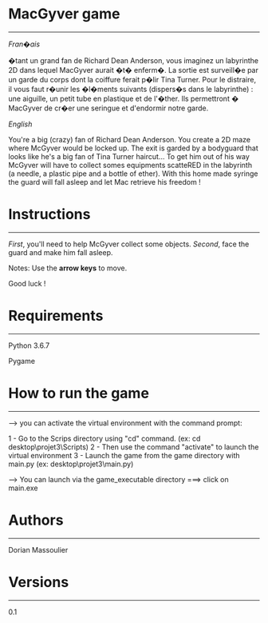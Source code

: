 
# MacGyver game
----------------
*Fran�ais*

�tant un grand fan de Richard Dean Anderson, vous imaginez un labyrinthe 2D dans lequel MacGyver 
aurait �t� enferm�. La sortie est surveill�e par un garde du corps dont la coiffure ferait p�lir Tina Turner. 
Pour le distraire, il vous faut r�unir les �l�ments suivants (dispers�s dans le labyrinthe) : 
une aiguille, un petit tube en plastique et de l'�ther. 
Ils permettront � MacGyver de cr�er une seringue et d'endormir notre garde.

*English*

You're a big (crazy) fan of Richard Dean Anderson. You create a 2D maze where McGyver would be locked up. The exit is garded by
a bodyguard that looks like he's a big fan of Tina Turner haircut... To get him out of his way McGyver will have to collect
somes equipments scatteRED in the labyrinth (a needle, a plastic pipe and a bottle of ether). With this home made syringe
the guard will fall asleep and let Mac retrieve his freedom !


# Instructions
---------------
*First*, you'll need to help McGyver collect some objects.
*Second*, face the guard and make him fall asleep. 

Notes: 
Use the **arrow keys** to move.

Good luck !


# Requirements
---------------
Python 3.6.7

Pygame


# How to run the game
-----------------

--> you can activate the virtual environment with the command prompt:

 1 - Go to the Scrips directory using "cd" command. (ex: cd desktop\projet3\Scripts)
 2 - Then use the command "activate" to launch the virtual environment
 3 - Launch the game from the game directory with main.py (ex: desktop\projet3\main.py)

--> You can launch via the game_executable directory ===> click on main.exe



# Authors
---------------
 Dorian Massoulier


# Versions
---------------
 0.1
